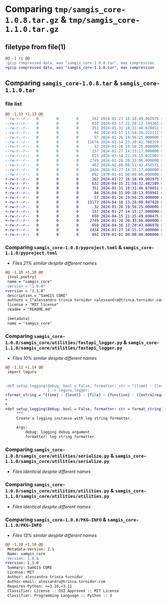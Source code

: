 # Comparing `tmp/samgis_core-1.0.8.tar.gz` & `tmp/samgis_core-1.1.0.tar.gz`

## filetype from file(1)

```diff
@@ -1 +1 @@
-gzip compressed data, was "samgis_core-1.0.8.tar", max compression
+gzip compressed data, was "samgis_core-1.1.0.tar", max compression
```

## Comparing `samgis_core-1.0.8.tar` & `samgis_core-1.1.0.tar`

### file list

```diff
@@ -1,13 +1,13 @@
--rw-r--r--   0        0        0      262 2024-01-27 16:18:49.002975 samgis_core-1.0.8/README.md
--rw-r--r--   0        0        0      632 2024-03-17 22:28:12.194301 samgis_core-1.0.8/pyproject.toml
--rw-r--r--   0        0        0      351 2024-01-31 18:31:46.678851 samgis_core-1.0.8/samgis_core/__init__.py
--rw-r--r--   0        0        0       94 2024-03-17 11:54:20.222112 samgis_core-1.0.8/samgis_core/__version__.py
--rw-r--r--   0        0        0       57 2024-01-26 19:56:25.000000 samgis_core-1.0.8/samgis_core/prediction_api/__init__.py
--rw-r--r--   0        0        0    11674 2024-02-14 23:20:42.768359 samgis_core-1.0.8/samgis_core/prediction_api/sam_onnx.py
--rw-r--r--   0        0        0       32 2024-01-26 19:56:25.000000 samgis_core-1.0.8/samgis_core/utilities/__init__.py
--rw-r--r--   0        0        0      157 2024-01-27 14:15:17.000000 samgis_core-1.0.8/samgis_core/utilities/constants.py
--rw-r--r--   0        0        0      615 2024-03-14 22:19:15.031902 samgis_core-1.0.8/samgis_core/utilities/fastapi_logger.py
--rw-r--r--   0        0        0     2749 2024-01-26 20:33:06.000000 samgis_core-1.0.8/samgis_core/utilities/serialize.py
--rw-r--r--   0        0        0      402 2024-02-06 08:51:42.454571 samgis_core-1.0.8/samgis_core/utilities/type_hints.py
--rw-r--r--   0        0        0     2434 2024-01-27 14:15:17.000000 samgis_core-1.0.8/samgis_core/utilities/utilities.py
--rw-r--r--   0        0        0      892 1970-01-01 00:00:00.000000 samgis_core-1.0.8/PKG-INFO
+-rw-r--r--   0        0        0      262 2024-01-27 16:18:49.002975 samgis_core-1.1.0/README.md
+-rw-r--r--   0        0        0      632 2024-04-15 21:58:32.482109 samgis_core-1.1.0/pyproject.toml
+-rw-r--r--   0        0        0      351 2024-01-31 18:31:46.678851 samgis_core-1.1.0/samgis_core/__init__.py
+-rw-r--r--   0        0        0       94 2024-04-15 09:18:13.959941 samgis_core-1.1.0/samgis_core/__version__.py
+-rw-r--r--   0        0        0       57 2024-01-26 19:56:25.000000 samgis_core-1.1.0/samgis_core/prediction_api/__init__.py
+-rw-r--r--   0        0        0    15172 2024-04-16 13:28:00.947428 samgis_core-1.1.0/samgis_core/prediction_api/sam_onnx.py
+-rw-r--r--   0        0        0       32 2024-01-26 19:56:25.000000 samgis_core-1.1.0/samgis_core/utilities/__init__.py
+-rw-r--r--   0        0        0      157 2024-01-27 14:15:17.000000 samgis_core-1.1.0/samgis_core/utilities/constants.py
+-rw-r--r--   0        0        0      650 2024-04-15 21:25:49.690475 samgis_core-1.1.0/samgis_core/utilities/fastapi_logger.py
+-rw-r--r--   0        0        0     2749 2024-01-26 20:33:06.000000 samgis_core-1.1.0/samgis_core/utilities/serialize.py
+-rw-r--r--   0        0        0      659 2024-04-16 13:20:43.686978 samgis_core-1.1.0/samgis_core/utilities/type_hints.py
+-rw-r--r--   0        0        0     2434 2024-01-27 14:15:17.000000 samgis_core-1.1.0/samgis_core/utilities/utilities.py
+-rw-r--r--   0        0        0      892 1970-01-01 00:00:00.000000 samgis_core-1.1.0/PKG-INFO
```

### Comparing `samgis_core-1.0.8/pyproject.toml` & `samgis_core-1.1.0/pyproject.toml`

 * *Files 21% similar despite different names*

```diff
@@ -1,10 +1,10 @@
 [tool.poetry]
 name = "samgis_core"
-version = "1.0.8"
+version = "1.1.0"
 description = "SamGIS CORE"
 authors = ["alessandro trinca tornidor <alessandro@trinca.tornidor.com>"]
 license = "MIT license"
 readme = "README.md"
 
 [metadata]
 name = "samgis_core"
```

### Comparing `samgis_core-1.0.8/samgis_core/utilities/fastapi_logger.py` & `samgis_core-1.1.0/samgis_core/utilities/fastapi_logger.py`

 * *Files 10% similar despite different names*

```diff
@@ -1,12 +1,14 @@
 import loguru
 
 
-def setup_logging(debug: bool = False, formatter: str = "{time} - {level} - ({extra[request_id]}) {message} "
-                  ) -> loguru.logger:
+format_string = "{time} - {level} - {file} - {function} - ({extra[request_id]}) {message} "
+
+
+def setup_logging(debug: bool = False, formatter: str = format_string) -> loguru.logger:
     """
     Create a logging instance with log string formatter.
 
     Args:
         debug: logging debug argument
         formatter: log string formatter
```

### Comparing `samgis_core-1.0.8/samgis_core/utilities/serialize.py` & `samgis_core-1.1.0/samgis_core/utilities/serialize.py`

 * *Files identical despite different names*

### Comparing `samgis_core-1.0.8/samgis_core/utilities/utilities.py` & `samgis_core-1.1.0/samgis_core/utilities/utilities.py`

 * *Files identical despite different names*

### Comparing `samgis_core-1.0.8/PKG-INFO` & `samgis_core-1.1.0/PKG-INFO`

 * *Files 13% similar despite different names*

```diff
@@ -1,10 +1,10 @@
 Metadata-Version: 2.1
 Name: samgis_core
-Version: 1.0.8
+Version: 1.1.0
 Summary: SamGIS CORE
 License: MIT
 Author: alessandro trinca tornidor
 Author-email: alessandro@trinca.tornidor.com
 Requires-Python: >=3.10,<3.11
 Classifier: License :: OSI Approved :: MIT License
 Classifier: Programming Language :: Python :: 3
```


